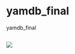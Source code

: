 # yamdb_final

yamdb_final
## ![](https://github.com/anign/yamdb_final/actions/workflows/yamdb_workflow.yml/badge.svg)
